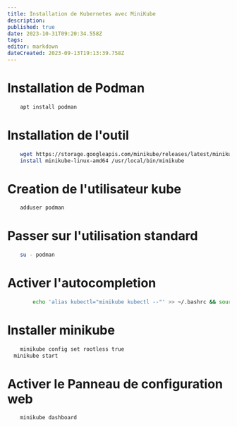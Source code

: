 ```yaml
---
title: Installation de Kubernetes avec MiniKube
description: 
published: true
date: 2023-10-31T09:20:34.558Z
tags: 
editor: markdown
dateCreated: 2023-09-13T19:13:39.758Z
---
```


# Installation de Podman
```bash
	apt install podman
```

# Installation de l'outil
```bash
	wget https://storage.googleapis.com/minikube/releases/latest/minikube-linux-amd64
	install minikube-linux-amd64 /usr/local/bin/minikube
```

# Creation de l'utilisateur kube
```bash
	adduser podman
```

# Passer sur l'utilisation standard
```bash
	su - podman
```

# Activer l'autocompletion
```bash
		echo 'alias kubectl="minikube kubectl --"' >> ~/.bashrc && source .bashrc
```

# Installer minikube
```bash
	minikube config set rootless true
  minikube start
```


# Activer le Panneau de configuration web
```
	minikube dashboard
```